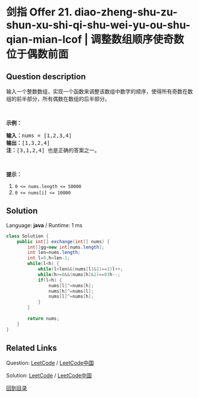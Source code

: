 ﻿# 剑指 Offer 21. diao-zheng-shu-zu-shun-xu-shi-qi-shu-wei-yu-ou-shu-qian-mian-lcof | 调整数组顺序使奇数位于偶数前面

## Question description

<!--If you want to use the English description, use <p>English description is not available for the problem. Please switch to Chinese.</p>
 instead-->
<p>输入一个整数数组，实现一个函数来调整该数组中数字的顺序，使得所有奇数在数组的前半部分，所有偶数在数组的后半部分。</p>

<p>&nbsp;</p>

<p><strong>示例：</strong></p>

<pre>
<strong>输入：</strong>nums =&nbsp;[1,2,3,4]
<strong>输出：</strong>[1,3,2,4] 
<strong>注：</strong>[3,1,2,4] 也是正确的答案之一。</pre>

<p>&nbsp;</p>

<p><strong>提示：</strong></p>

<ol>
	<li><code>0 &lt;= nums.length &lt;= 50000</code></li>
	<li><code>0 &lt;= nums[i] &lt;= 10000</code></li>
</ol>




## Solution

Language: **java**  /  Runtime: 1 ms

```java
class Solution {
    public int[] exchange(int[] nums) {
        int[]gg=new int[nums.length];
        int len=nums.length;
        int l=0,h=len-1;
        while(l<h) {
            while(l<len&&(nums[l]&1)==1)l++;
            while(h>=0&&(nums[h]&1)==0)h--;
            if(l<h) {
                nums[l]^=nums[h];
                nums[h]^=nums[l];
                nums[l]^=nums[h];
            }
        }
        
        return nums;
    }
}
```



## Related Links

Question: [LeetCode](https://leetcode.com/problems/diao-zheng-shu-zu-shun-xu-shi-qi-shu-wei-yu-ou-shu-qian-mian-lcof/description/)  /  [LeetCode中国](https://leetcode-cn.com/problems/diao-zheng-shu-zu-shun-xu-shi-qi-shu-wei-yu-ou-shu-qian-mian-lcof/description/)

Solution: [LeetCode](https://leetcode.com/articles/diao-zheng-shu-zu-shun-xu-shi-qi-shu-wei-yu-ou-shu-qian-mian-lcof/)  /  [LeetCode中国](https://leetcode-cn.com/articles/diao-zheng-shu-zu-shun-xu-shi-qi-shu-wei-yu-ou-shu-qian-mian-lcof/)

[回到目录](../README.md)